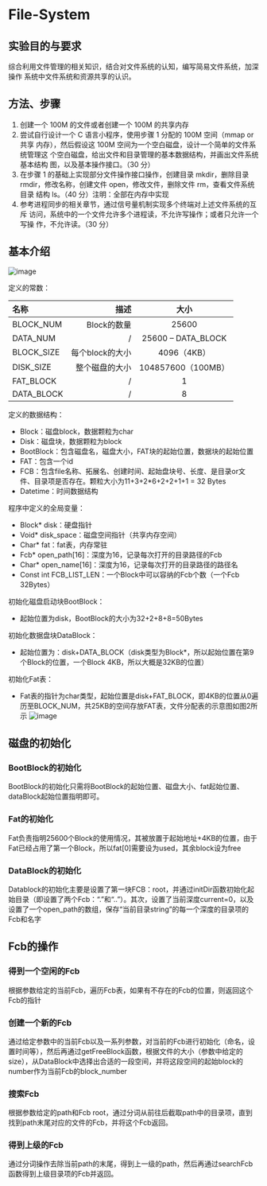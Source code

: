 # File-System

## 实验目的与要求

综合利用文件管理的相关知识，结合对文件系统的认知，编写简易文件系统，加深操作 系统中文件系统和资源共享的认识。

## 方法、步骤
1. 创建一个 100M 的文件或者创建一个 100M 的共享内存
2. 尝试自行设计一个 C 语言小程序，使用步骤 1 分配的 100M 空间（mmap or 共享
内存），然后假设这 100M 空间为一个空白磁盘，设计一个简单的文件系统管理这
个空白磁盘，给出文件和目录管理的基本数据结构，并画出文件系统基本结构
图，以及基本操作接口。（30 分）
3. 在步骤 1 的基础上实现部分文件操作接口操作，创建目录 mkdir，删除目录
rmdir，修改名称，创建文件 open，修改文件，删除文件 rm，查看文件系统目录
结构 ls。（40 分）注明：全部在内存中实现
4. 参考进程同步的相关章节，通过信号量机制实现多个终端对上述文件系统的互斥
访问，系统中的一个文件允许多个进程读，不允许写操作；或者只允许一个写操
作，不允许读。（30 分）

## 基本介绍
![image](https://user-images.githubusercontent.com/65102150/174225665-88557cdb-2d27-45fb-8aa9-1807eef231e3.png)


定义的常数：

| 名称 | 描述 | 大小 |
| :-----| ----: | :----: |
| BLOCK_NUM | Block的数量 | 25600 |
| DATA_NUM | / | 25600 – DATA_BLOCK |
| BLOCK_SIZE | 每个block的大小 | 4096（4KB） |
| DISK_SIZE | 整个磁盘的大小 | 104857600（100MB） |
| FAT_BLOCK | / | 1 |
| DATA_BLOCK | / | 8 |

定义的数据结构：
* Block：磁盘block，数据颗粒为char
* Disk：磁盘块，数据颗粒为block
* BootBlock：包含磁盘名，磁盘大小，FAT块的起始位置，数据块的起始位置
* FAT：包含一个id
* FCB：包含file名称、拓展名、创建时间、起始盘块号、长度、是目录or文件、目录项是否存在。颗粒大小为11+3+2*6+2+2+1+1 = 32 Bytes
* Datetime：时间数据结构

程序中定义的全局变量：
* Block* disk：硬盘指针
* Void* disk_space：磁盘空间指针（共享内存空间）
* Char* fat：fat表，内存常驻
* Fcb* open_path[16]：深度为16，记录每次打开的目录路径的Fcb
* Char* open_name[16]：深度为16，记录每次打开的目录路径的路径名
* Const int FCB_LIST_LEN：一个Block中可以容纳的Fcb个数（一个Fcb 32Bytes）

初始化磁盘启动块BootBlock：
* 起始位置为disk，BootBlock的大小为32+2+8+8=50Bytes

初始化数据盘块DataBlock：
* 起始位置为：disk+DATA_BLOCK（disk类型为Block*，所以起始位置在第9个Block的位置，一个Block 4KB，所以大概是32KB的位置）

初始化Fat表：
* Fat表的指针为char类型，起始位置是disk+FAT_BLOCK，即4KB的位置从0遍历至BLOCK_NUM，共25KB的空间存放FAT表，文件分配表的示意图如图2所示
![image](https://user-images.githubusercontent.com/65102150/174226320-cf1c7cc1-6d96-4769-8a9b-6da5d327047f.png)

## 磁盘的初始化
### BootBlock的初始化
BootBlock的初始化只需将BootBlock的起始位置、磁盘大小、fat起始位置、dataBlock起始位置指明即可。
### Fat的初始化
Fat负责指明25600个Block的使用情况，其被放置于起始地址+4KB的位置，由于Fat已经占用了第一个Block，所以fat[0]需要设为used，其余block设为free
### DataBlock的初始化
Datablock的初始化主要是设置了第一块FCB：root，并通过initDir函数初始化起始目录（即设置了两个Fcb：“.”和“..”）。其次，设置了当前深度current=0，以及设置了一个open_path的数组，保存“当前目录string”的每一个深度的目录项的Fcb和名字

## Fcb的操作
### 得到一个空闲的Fcb
根据参数给定的当前Fcb，遍历Fcb表，如果有不存在的Fcb的位置，则返回这个Fcb的指针
### 创建一个新的Fcb
通过给定参数中的当前Fcb以及一系列参数，对当前的Fcb进行初始化（命名，设置时间等），然后再通过getFreeBlock函数，根据文件的大小（参数中给定的size），从DataBlock中选择出合适的一段空间，并将这段空间的起始block的number作为当前Fcb的block_number
### 搜索Fcb
根据参数给定的path和Fcb root，通过分词从前往后截取path中的目录项，直到找到path末尾对应的文件的Fcb，并将这个Fcb返回。
### 得到上级的Fcb
通过分词操作去除当前path的末尾，得到上一级的path，然后再通过searchFcb函数得到上级目录项的Fcb并返回。









